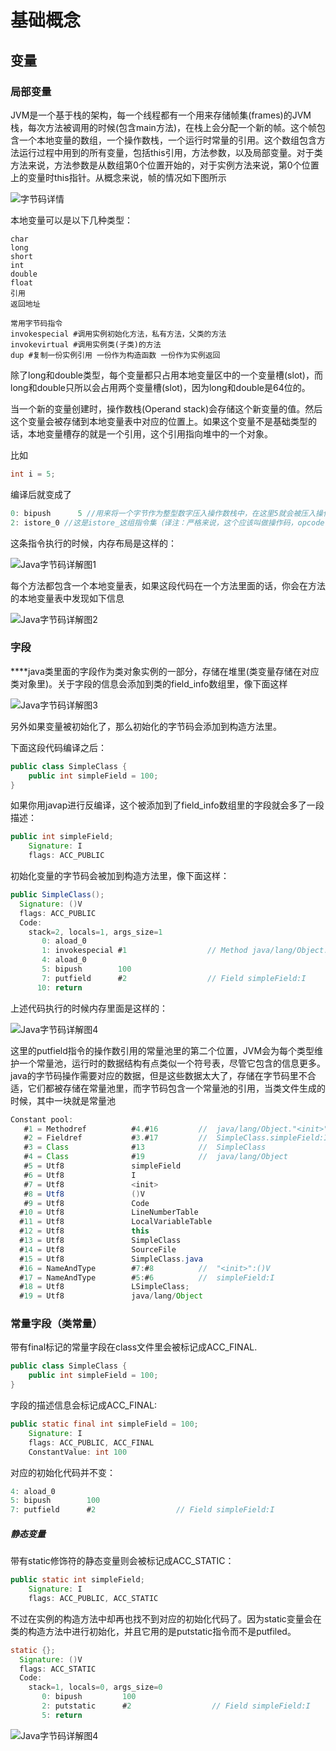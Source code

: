 # 基础概念

## 变量

### 局部变量

JVM是一个基于栈的架构，每一个线程都有一个用来存储帧集(frames)的JVM栈，每次方法被调用的时候(包含main方法)，在栈上会分配一个新的帧。这个帧包含一个本地变量的数组，一个操作数栈，一个运行时常量的引用。这个数组包含方法运行过程中用到的所有变量，包括this引用，方法参数，以及局部变量。对于类方法来说，方法参数是从数组第0个位置开始的，对于实例方法来说，第0个位置上的变量时this指针。从概念来说，帧的情况如下图所示

![字节码详情](/Users/li/Documents/note/noteImgPool/Java方法运行帧.gif)



本地变量可以是以下几种类型：

```
char
long
short
int
double
float
引用
返回地址
```

```shell
常用字节码指令
invokespecial #调用实例初始化方法，私有方法，父类的方法
invokevirtual #调用实例类(子类)的方法
dup #复制一份实例引用 一份作为构造函数 一份作为实例返回
```



除了long和double类型，每个变量都只占用本地变量区中的一个变量槽(slot)，而long和double只所以会占用两个变量槽(slot)，因为long和double是64位的。

当一个新的变量创建时，操作数栈(Operand stack)会存储这个新变量的值。然后这个变量会被存储到本地变量表中对应的位置上。如果这个变量不是基础类型的话，本地变量槽存的就是一个引用，这个引用指向堆中的一个对象。

比如

```java
int i = 5;
```

编译后就变成了

```java
0: bipush      5 //用来将一个字节作为整型数字压入操作数栈中，在这里5就会被压入操作数栈上。
2: istore_0 //这是istore_这组指令集（译注：严格来说，这个应该叫做操作码，opcode ,指令是指操作码加上对应的操作数，oprand。不过操作码一般作为指令的助记符，这里统称为指令）中的一条，这组指令是将一个整型数字存储到本地变量中。n代表的是局部变量区中的位置，并且只能是0,1,2,3。再多的话只能用另一条指令istore了，这条指令会接受一个操作数，对应的是局部变量区中的位置信息。
```

这条指令执行的时候，内存布局是这样的：

![Java字节码详解图1](/Users/li/Documents/note/noteImgPool/Java字节码详解图1.jpg)

每个方法都包含一个本地变量表，如果这段代码在一个方法里面的话，你会在方法的本地变量表中发现如下信息

![Java字节码详解图2](/Users/li/Documents/note/noteImgPool/Java字节码详解图2.jpg)

### 字段

****java类里面的字段作为类对象实例的一部分，存储在堆里(类变量存储在对应类对象里)。关于字段的信息会添加到类的field_info数组里，像下面这样

![Java字节码详解图3](/Users/li/Documents/note/noteImgPool/Java字节码详解图3.jpg)

另外如果变量被初始化了，那么初始化的字节码会添加到构造方法里。

下面这段代码编译之后：

```java
public class SimpleClass {
    public int simpleField = 100;
}
```

如果你用javap进行反编译，这个被添加到了field_info数组里的字段就会多了一段描述：

```java
public int simpleField;
    Signature: I
    flags: ACC_PUBLIC
```

初始化变量的字节码会被加到构造方法里，像下面这样：

```java
public SimpleClass();
  Signature: ()V
  flags: ACC_PUBLIC
  Code:
    stack=2, locals=1, args_size=1
       0: aload_0
       1: invokespecial #1                  // Method java/lang/Object."<init>":()V
       4: aload_0
       5: bipush        100
       7: putfield      #2                  // Field simpleField:I
      10: return
```

上述代码执行的时候内存里面是这样的：

![Java字节码详解图4](/Users/li/Documents/note/noteImgPool/Java字节码详解图4.jpg)

这里的putfield指令的操作数引用的常量池里的第二个位置，JVM会为每个类型维护一个常量池，运行时的数据结构有点类似一个符号表，尽管它包含的信息更多。java的字节码操作需要对应的数据，但是这些数据太大了，存储在字节码里不合适，它们都被存储在常量池里，而字节码包含一个常量池的引用，当类文件生成的时候，其中一块就是常量池

```java
Constant pool:
   #1 = Methodref          #4.#16         //  java/lang/Object."<init>":()V
   #2 = Fieldref           #3.#17         //  SimpleClass.simpleField:I
   #3 = Class              #13            //  SimpleClass
   #4 = Class              #19            //  java/lang/Object
   #5 = Utf8               simpleField
   #6 = Utf8               I
   #7 = Utf8               <init>
   #8 = Utf8               ()V
   #9 = Utf8               Code
  #10 = Utf8               LineNumberTable
  #11 = Utf8               LocalVariableTable
  #12 = Utf8               this
  #13 = Utf8               SimpleClass
  #14 = Utf8               SourceFile
  #15 = Utf8               SimpleClass.java
  #16 = NameAndType        #7:#8          //  "<init>":()V
  #17 = NameAndType        #5:#6          //  simpleField:I
  #18 = Utf8               LSimpleClass;
  #19 = Utf8               java/lang/Object
```

### 常量字段（类常量）

带有final标记的常量字段在class文件里会被标记成ACC_FINAL.

```java
public class SimpleClass {
    public int simpleField = 100;
}
```

字段的描述信息会标记成ACC_FINAL:

```java
public static final int simpleField = 100;
    Signature: I
    flags: ACC_PUBLIC, ACC_FINAL
    ConstantValue: int 100
```

对应的初始化代码并不变：

```java
4: aload_0
5: bipush        100
7: putfield      #2                  // Field simpleField:I
```

##### 静态变量

带有static修饰符的静态变量则会被标记成ACC_STATIC：

```java
public static int simpleField;
    Signature: I
    flags: ACC_PUBLIC, ACC_STATIC
```

不过在实例的构造方法中却再也找不到对应的初始化代码了。因为static变量会在类的构造方法中进行初始化，并且它用的是putstatic指令而不是putfiled。

```java
static {};
  Signature: ()V
  flags: ACC_STATIC
  Code:
    stack=1, locals=0, args_size=0
       0: bipush         100
       2: putstatic      #2                  // Field simpleField:I
       5: return
```

![Java字节码详解图4](/Users/li/Documents/note/noteImgPool/Java字节码详解图4.jpg)


